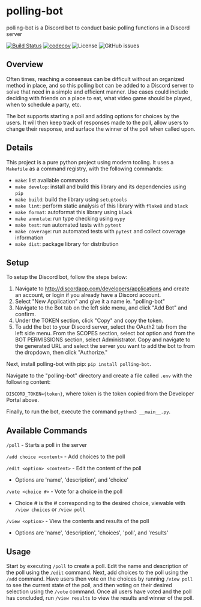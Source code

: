 # polling-bot

polling-bot is a Discord bot to conduct basic polling functions in a Discord server

[![Build Status](https://github.com/grnarayanan/polling-bot/workflows/Build%20Status/badge.svg?branch=main)](https://github.com/grnarayanan/polling-bot/actions?query=workflow%3A%22Build+Status%22)
[![codecov](https://codecov.io/gh/grnarayanan/polling-bot/branch/main/graph/badge.svg)](https://codecov.io/gh/grnarayanan/polling-bot)
![License](https://img.shields.io/github/license/grnarayanan/polling-bot.svg) ![GitHub issues](https://img.shields.io/github/issues/grnarayanan/polling-bot)

## Overview

Often times, reaching a consensus can be difficult without an organized method in place, and so this polling bot can be added to a Discord
server to solve that need in a simple and efficient manner. Use cases could include deciding with friends on a place to eat, what video game 
should be played, when to schedule a party, etc. 

The bot supports starting a poll and adding options for choices by the users. It will then keep track of responses made to the poll,
allow users to change their response, and surface the winner of the poll when called upon. 

## Details

This project is a pure python project using modern tooling. It uses a `Makefile` as a command registry, with the following commands:
- `make`: list available commands
- `make develop`: install and build this library and its dependencies using `pip`
- `make build`: build the library using `setuptools`
- `make lint`: perform static analysis of this library with `flake8` and `black`
- `make format`: autoformat this library using `black`
- `make annotate`: run type checking using `mypy`
- `make test`: run automated tests with `pytest`
- `make coverage`: run automated tests with `pytest` and collect coverage information
- `make dist`: package library for distribution

## Setup

To setup the Discord bot, follow the steps below:
1. Navigate to http://discordapp.com/developers/applications and create an account, or login if you already have a Discord account. 
2. Select "New Application" and give it a name ie. "polling-bot"
3. Navigate to the Bot tab on the left side menu, and click "Add Bot" and confirm. 
4. Under the TOKEN section, click "Copy" and copy the token.
5. To add the bot to your Discord server, select the OAuth2 tab from the left side menu. From the SCOPES section, select bot option and from the BOT PERMISSIONS section, select Administrator. Copy and navigate to the generated URL and select the server you want to add the bot to from the dropdown, then click "Authorize."

Next, install polling-bot with pip: `pip install polling-bot`.

Navigate to the "polling-bot" directory and create a file called `.env` with the following content:

`DISCORD_TOKEN={token}`, where token is the token copied from the Developer Portal above. 

Finally, to run the bot, execute the command `python3 __main__.py`.

## Available Commands

`/poll` - Starts a poll in the server

`/add choice <content>` - Add choices to the poll

`/edit <option> <content>` - Edit the content of the poll

- Options are 'name', 'description', and 'choice'

`/vote <choice #>` - Vote for a choice in the poll

- Choice # is the # corresponding to the desired choice, viewable with `/view choices` or `/view poll`

`/view <option>` - View the contents and results of the poll

- Options are 'name', 'description', 'choices', 'poll', and 'results'

## Usage

Start by executing `/poll` to create a poll. Edit the name and description of the poll using the `/edit` command. Next, add choices to the poll using the `/add` command. Have users then vote on the choices by running `/view poll` to see the current state of the poll, and then voting on their desired selection using the `/vote` command. Once all users have voted and the poll has concluded, run `/view results` to view the results and winner of the poll.